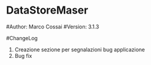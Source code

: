 # DataStoreMaser

#Author: Marco Cossai
#Version: 3.1.3

#ChangeLog
1. Creazione sezione per segnalazioni bug applicazione
2. Bug fix